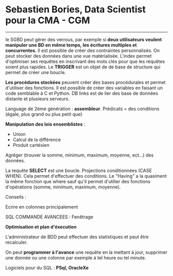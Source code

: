 # Sebastien Bories, Data Scientist pour la CMA - CGM

--------------------------------------------------------------


le SGBD peut gérer des verrous, par exemple si **deux utilisateurs veulent manipuler une BD en même temps, les écritures multiples et concurrentes.**
Il est possible de créer des contraintes personnalisés. 
On peut stocker des données dans une vue matérialisée.
L'index permet d'optimiser ses requêtes en inscrivant des mots clés pour que les requêtes soient plus rapides.
Le **TRIGGER** est un objet de de base de structure qui permet de créer une boucle.

**Les procédures stockées** peuvent créer des bases procédurales et permet d'utiliser des fonctions. 
Il est possible de créer des variables en faisant un code semblable à C et Python.
DB links est de lier des base de données distante et  plusieurs serveurs.

Language de 2ème génération : **assembleur**.
Prédicats = des conditions (égale, plus grand ou plus petit que)

**Manipulation des lois ensemblistes** : 
- Union
- Calcul de la différence
- Produit cartésien 

Agréger (trouver la somme, minimum, maximum, moyenne, ect...) des données.

La requête **SELECT** est une boucle. 
Projections conditionnées (CASE WHEN). Cela permet d'effectuer des conditions.
Le "Having" a la quasiment la même fonction que where sauf qu'il permet d'utilier des fonctions d'opérations (somme, minimum, maximum, moyenne).

Conseils :

Ecrire en colonnes principalement 

SQL COMMANDE AVANCEES :
Fenêtrage

**Optimisation et plan d'éxecution**

L'administrateur de BDD peut effectuer des statistiques et peut être recalculer.

On peut **programmer à l'avance** une requête en la mettant à jour, supprimer une donnée ou une colonne par exemple à tel heure ou tel minute.

Logiciels pour du SQL : **PSql, OracleXe**
